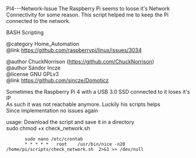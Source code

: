 PI4---Network-Issue
The Raspberry Pi seems to loose it's Network Connectivity for some reason. This script helped me to keep the Pi connected to the network.

BASH Scripting                                                                                         
                                                                                                        
@category Home_Automation                                                                              
@link     https://github.com/raspberrypi/linux/issues/3034                                             
                                                                                                        
@author   ChuckNorrison (https://github.com/ChuckNorrison)                                             
@author   Sándor Incze                                                                                 
@license  GNU GPLv3                                                                                    
@link     https://github.com/sincze/Domoticz                                                           
                                                                                                        
Sometimes the Raspberry Pi 4 with a USB 3.0 SSD connected to it loses it's IP                          
As such it was not reachable anymore. Luckily his scripts helps                                        
Since implementation no issues again                                                                   
                                                                                                        
usage:    Download the script and save it in a directory                                               
           sudo chmod +x check_network.sh                                                               
                                                                                                        
           sudo nano /etc/crontab                                                                       
           * * * * *   root    /usr/bin/nice -n20 /home/pi/scripts/check_network.sh  2>&1 >> /dev/null  

